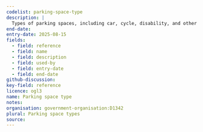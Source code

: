 ```yaml
---
codelist: parking-space-type
description: |
  Types of parking spaces, including car, cycle, disability, and other categories.
end-date:
entry-date: 2025-08-15
fields:
  - field: reference
  - field: name
  - field: description
  - field: used-by
  - field: entry-date
  - field: end-date
github-discussion:
key-field: reference
licence: ogl3
name: Parking space type
notes:
organisation: government-organisation:D1342
plural: Parking space types
source: 
---
```

